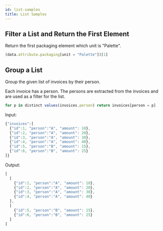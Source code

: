 ```yaml
---
id: list-samples
title: List Samples
---
```


## Filter a List and Return the First Element

Return the first packaging element which unit is "Palette".

```js
(data.attribute.packaging[unit = "Palette"])[1]
```

## Group a List

Group the given list of invoices by their person. 

Each invoice has a person. The persons are extracted from the invoices and are used as a filter for the list.

```js
for p in distinct values(invoices.person) return invoices[person = p]
```

Input:
```js
{"invoices":[
  {"id":1, "person":"A", "amount": 10},
  {"id":2, "person":"A", "amount": 20},
  {"id":3, "person":"A", "amount": 30},
  {"id":4, "person":"A", "amount": 40},
  {"id":5, "person":"B", "amount": 15},
  {"id":6, "person":"B", "amount": 25}
]}
```

Output:
```js
[
  [
    {"id":1, "person":"A", "amount": 10},
    {"id":2, "person":"A", "amount": 20},
    {"id":3, "person":"A", "amount": 30},
    {"id":4, "person":"A", "amount": 40}
  ],
  [
    {"id":5, "person":"B", "amount": 15},
    {"id":6, "person":"B", "amount": 25}
  ]
]
```
